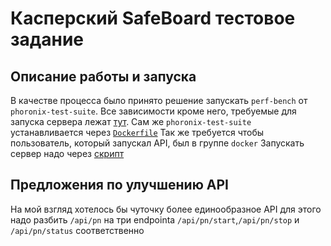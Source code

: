 # Касперский SafeBoard тестовое задание

## Описание работы и запуска

В качестве процесса было принято решение запускать <code>perf-bench</code>
от <code>phoronix-test-suite</code>.
Все зависимости кроме него, требуемые для запуска сервера лежат [тут](requirements.txt).
Сам же <code>phoronix-test-suite</code> устанавливается через <code>[Dockerfile](Dockerfile)</code>
Так же требуется чтобы пользователь, который запускал API, был в группе <code>docker</code>
Запускать сервер надо через [скрипт](run.sh)

## Предложения по улучшению API

На мой взгляд хотелось бы чуточку более единообразное API для этого надо разбить <code>/api/pn</code> на три endpointa
<code>/api/pn/start</code>,<code>/api/pn/stop</code> и <code>/api/pn/status</code> соответственно
